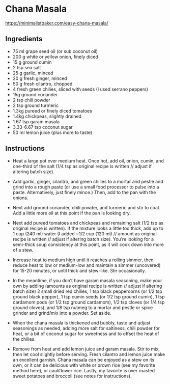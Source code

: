 # Chana Masala

https://minimalistbaker.com/easy-chana-masala/

## Ingredients

* 75 ml grape seed oil (or sub coconut oil)
* 200 g white or yellow onion, finely diced
* 15 g ground cumin
* 2 tsp sea salt
* 25 g garlic, minced
* 20 g fresh ginger, minced
* 50 g fresh cilantro, chopped
* 4 fresh green chilies, sliced with seeds (I used serrano peppers)
* 15g ground coriander
* 2 tsp chili powder
* 2 tsp ground turmeric
* 1.3kg pureed or finely diced tomatoes
* 1.4kg chickpeas, slightly drained
* 1.67 tsp garam masala
* 3.33-6.67 tsp coconut sugar
* 50 ml lemon juice (plus more to taste)

## Instructions

* Heat a large pot over medium heat. Once hot, add oil, onion, cumin, and one-third of the salt (1/4 tsp as original recipe is written // adjust if altering batch size).

* Add garlic, ginger, cilantro, and green chilies to a mortar and pestle and grind into a rough paste (or use a small food processor to pulse into a paste. Alternatively, just finely mince.) Then, add to the pan with the onions.

* Next add ground coriander, chili powder, and turmeric and stir to coat. Add a little more oil at this point if the pan is looking dry.
* Next add pureed tomatoes and chickpeas and remaining salt (1/2 tsp as original recipe is written). If the mixture looks a little too thick, add up to 1 cup (240 ml) water (I added ~1/2 cup (120 ml) // amount as original recipe is written // adjust if altering batch size). You’re looking for a semi-thick soup consistency at this point, as it will cook down into more of a stew.

* Increase heat to medium high until it reaches a rolling simmer, then reduce heat to low or medium-low and maintain a simmer (uncovered) for 15-20 minutes, or until thick and stew-like. Stir occasionally.
* In the meantime, if you don’t have garam masala seasoning, make your own by adding (amounts as original recipe is written // adjust if altering batch size) 2 small dried red chilies, 1 tsp black peppercorns (or 1/2 tsp ground black pepper), 1 tsp cumin seeds (or 1/2 tsp ground cumin), 1 tsp cardamom pods (or 1/2 tsp ground cardamom), 1/2 tsp cloves (or 1/4 tsp ground cloves), and 1/8 tsp nutmeg to a mortar and pestle or spice grinder and grind/mix into a powder. Set aside.

* When the chana masala is thickened and bubbly, taste and adjust seasonings as needed, adding more salt for saltiness, chili powder for heat, or a bit of coconut sugar for sweetness and to offset the heat of the chilies.
* Remove from heat and add lemon juice and garam masala. Stir to mix, then let cool slightly before serving. Fresh cilantro and lemon juice make an excellent garnish. Chana masala can be enjoyed as a stew on its own, or it can be delicious with white or brown rice (see my favorite method here), or cauliflower rice. Lastly, my favorite is over roasted sweet potatoes and broccoli (see notes for instructions).
